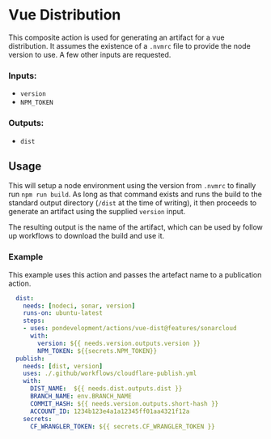 # Vue Distribution

This composite action is used for generating an artifact for a vue distribution. It assumes the existence of a `.nvmrc` file to provide the node version to use. A few other inputs are requested.

### Inputs:

- `version`
- `NPM_TOKEN`

### Outputs:

- `dist`

## Usage

This will setup a node environment using the version from `.nvmrc` to finally run `npm run build`. As long as that command exists and runs the build to the standard output directory (`/dist` at the time of writing), it then proceeds to generate an artifact using the supplied `version` input.

The resulting output is the name of the artifact, which can be used by follow up workflows to download the build and use it.

### Example

This example uses this action and passes the artefact name to a publication action.

```yaml
  dist:
    needs: [nodeci, sonar, version]
    runs-on: ubuntu-latest
    steps:
    - uses: pondevelopment/actions/vue-dist@features/sonarcloud
      with:
        version: ${{ needs.version.outputs.version }}
        NPM_TOKEN: ${{secrets.NPM_TOKEN}}
  publish:
    needs: [dist, version]
    uses: ./.github/workflows/cloudflare-publish.yml
    with:
      DIST_NAME:  ${{ needs.dist.outputs.dist }}
      BRANCH_NAME: env.BRANCH_NAME
      COMMIT_HASH: ${{ needs.version.outputs.short-hash }}
      ACCOUNT_ID: 1234b123e4a1a12345ff01aa4321f12a
    secrets:
      CF_WRANGLER_TOKEN: ${{ secrets.CF_WRANGLER_TOKEN }}
```